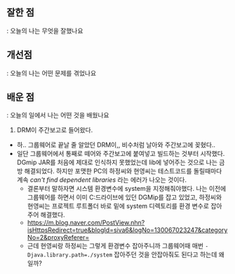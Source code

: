 
## 잘한 점
: 오늘의 나는 무엇을 잘했나요


## 개선점
: 오늘의 나는 어떤 문제를 겪었나요


## 배운 점
: 오늘의 일에서 나는 어떤 것을 배웠나요

1. DRM이 주간보고로 들어왔다.
 - 하.. 그룹웨어로 끝날 줄 알았던 DRM이,, 비수처럼 날아와 주간보고에 꽂혔다..
 - 일단 그룹웨어에서 통째로 떼어와 주간보고에 붙여넣고 빌드하는 것부터 시작했다. DGmip JAR를 처음에 제대로 인식하지 못했었는데 lib에 넣어주는 것으로 나는 금방 해결되었다. 하지만 포맷한 PC의 하정씨와 현영씨는 테스트코드를 돌릴때마다 계속 _can't find dependent libraries_ 라는 에러가 나오는 것이다. 
	 - 결론부터 말하자면 시스템 환경변수에 system을 지정해줘야했다. 나는 이전에 그룹웨어를 하면서 이미 C:드라이브에 있던 DGMip를 잡고 있었고, 하정씨와 현영씨는 프로젝트 루트폴더 바로 밑에 system 디렉토리를 환경 변수로 잡아주어 해결했다.
	 - https://m.blog.naver.com/PostView.nhn?isHttpsRedirect=true&blogId=siva6&logNo=130067023247&categoryNo=2&proxyReferer=
	 - 근데 현영씨랑 하정씨는 그렇게 환경변수 잡아주니까 그룹웨어때 매번 `-Djava.library.path=./system` 잡아주던 것을 안잡아줘도 된다고 하는데 왜일까?